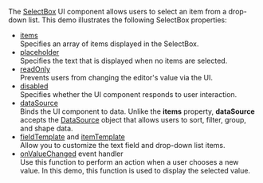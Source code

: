 The [SelectBox](/Documentation/ApiReference/UI_Components/dxSelectBox/) UI component allows users to select an item from a drop-down list. This demo illustrates the following  SelectBox properties:

- [items](/Documentation/ApiReference/UI_Components/dxSelectBox/Configuration/#items)    
Specifies an array of items displayed in the SelectBox.
- [placeholder](/Documentation/ApiReference/UI_Components/dxSelectBox/Configuration/#placeholder)       
Specifies the text that is displayed when no items are selected.
- [readOnly](/Documentation/ApiReference/UI_Components/dxSelectBox/Configuration/#readOnly)     
Prevents users from changing the editor's value via the UI.
- [disabled](/Documentation/ApiReference/UI_Components/dxSelectBox/Configuration/#disabled)        
Specifies whether the UI component responds to user interaction.
- [dataSource](/Documentation/ApiReference/UI_Components/dxSelectBox/Configuration/#dataSource)        
Binds the UI component to data. Unlike the **items** property, **dataSource** accepts the [DataSource](/Documentation/ApiReference/Data_Layer/DataSource/) object that allows users to sort, filter, group, and shape data.
- [fieldTemplate](/Documentation/ApiReference/UI_Components/dxSelectBox/Configuration/#fieldTemplate) and [itemTemplate](/Documentation/ApiReference/UI_Components/dxSelectBox/Configuration/#itemTemplate)       
Allow you to customize the text field and drop-down list items.
- [onValueChanged](/Documentation/ApiReference/UI_Components/dxSelectBox/Configuration/#onValueChanged) event handler      
Use this function to perform an action when a user chooses a new value. In this demo, this function is used to display the selected value.
